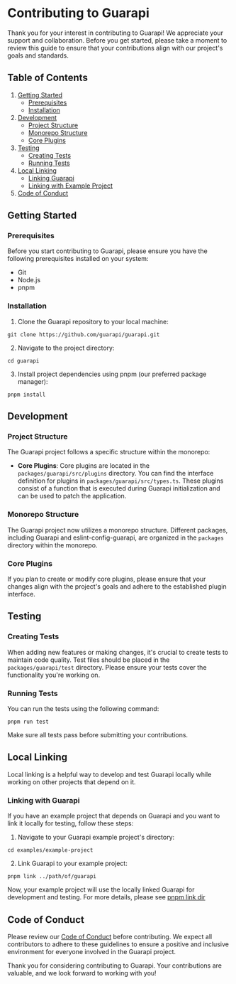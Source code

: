 # Contributing to Guarapi

Thank you for your interest in contributing to Guarapi! We appreciate your support and collaboration. Before you get started, please take a moment to review this guide to ensure that your contributions align with our project's goals and standards.

## Table of Contents
1. [Getting Started](#getting-started)
   - [Prerequisites](#prerequisites)
   - [Installation](#installation)
2. [Development](#development)
   - [Project Structure](#project-structure)
   - [Monorepo Structure](#monorepo-structure)
   - [Core Plugins](#core-plugins)
3. [Testing](#testing)
   - [Creating Tests](#creating-tests)
   - [Running Tests](#running-tests)
4. [Local Linking](#local-linking)
   - [Linking Guarapi](#linking-guarapi)
   - [Linking with Example Project](#linking-with-example-project)
5. [Code of Conduct](#code-of-conduct)

## Getting Started

### Prerequisites

Before you start contributing to Guarapi, please ensure you have the following prerequisites installed on your system:

- Git
- Node.js
- pnpm

### Installation

1. Clone the Guarapi repository to your local machine:

```shell
git clone https://github.com/guarapi/guarapi.git
```

2. Navigate to the project directory:

```shell
cd guarapi
```

3. Install project dependencies using pnpm (our preferred package manager):

```shell
pnpm install
```

## Development

### Project Structure

The Guarapi project follows a specific structure within the monorepo:

- **Core Plugins**: Core plugins are located in the `packages/guarapi/src/plugins` directory. You can find the interface definition for plugins in `packages/guarapi/src/types.ts`. These plugins consist of a function that is executed during Guarapi initialization and can be used to patch the application.

### Monorepo Structure

The Guarapi project now utilizes a monorepo structure. Different packages, including Guarapi and eslint-config-guarapi, are organized in the `packages` directory within the monorepo.

### Core Plugins

If you plan to create or modify core plugins, please ensure that your changes align with the project's goals and adhere to the established plugin interface.

## Testing

### Creating Tests

When adding new features or making changes, it's crucial to create tests to maintain code quality. Test files should be placed in the `packages/guarapi/test` directory. Please ensure your tests cover the functionality you're working on.

### Running Tests

You can run the tests using the following command:

```shell
pnpm run test
```

Make sure all tests pass before submitting your contributions.

## Local Linking

Local linking is a helpful way to develop and test Guarapi locally while working on other projects that depend on it.

### Linking with Guarapi

If you have an example project that depends on Guarapi and you want to link it locally for testing, follow these steps:

1. Navigate to your Guarapi example project's directory:

```shell
cd examples/example-project
```

2. Link Guarapi to your example project:

```shell
pnpm link ../path/of/guarapi
```

Now, your example project will use the locally linked Guarapi for development and testing. For more details, please see [pnpm link dir](https://pnpm.io/cli/link#difference-between-pnpm-link-dir-and-pnpm-link---dir-dir)

## Code of Conduct

Please review our [Code of Conduct](CODE_OF_CONDUCT.md) before contributing. We expect all contributors to adhere to these guidelines to ensure a positive and inclusive environment for everyone involved in the Guarapi project.

Thank you for considering contributing to Guarapi. Your contributions are valuable, and we look forward to working with you!
